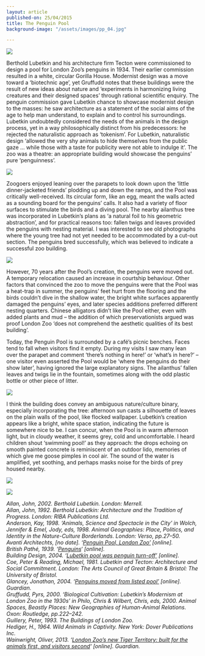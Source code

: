 ```yaml
---
layout: article
published-on: 25/04/2015
title: The Penguin Pool
background-image: "/assets/images/pp_04.jpg"

---
```

![](/assets/images/pp_01.jpg)

Berthold Lubetkin and his architecture firm Tecton were commissioned to design a pool for London Zoo’s penguins in 1934. Their earlier commission resulted in a white, circular Gorilla House. Modernist design was a move toward a ‘biotechnic age’, yet Gruffudd notes that these buildings were the result of new ideas about nature and ‘experiments in harmonizing living creatures and their designed spaces’ through rational scientific enquiry. The penguin commission gave Lubetkin chance to showcase modernist design to the masses: he saw architecture as a statement of the social aims of the age to help man understand, to explain and to control his surroundings. Lubetkin undoubtedly considered the needs of the animals in the design process, yet in a way philosophically distinct from his predecessors: he rejected the naturalistic approach as ‘tokenism’. For Lubetkin, naturalistic design ‘allowed the very shy animals to hide themselves from the public gaze … while those with a taste for publicity were not able to indulge it’. The zoo was a theatre: an appropriate building would showcase the penguins’ pure ‘penguinness’.

![](/assets/images/pp_02.jpg)

Zoogoers enjoyed leaning over the parapets to look down upon the ‘little dinner-jacketed friends’ plodding up and down the ramps, and the Pool was critically well-received. Its circular form, like an egg, meant the walls acted as a sounding board for the penguins’ calls. It also had a variety of floor surfaces to stimulate the birds and a diving pool. The nearby ailanthus tree was incorporated in Lubetkin’s plans as ‘a natural foil to his geometric abstraction’, and for practical reasons too: fallen twigs and leaves provided the penguins with nesting material. I was interested to see old photographs where the young tree had not yet needed to be accommodated by a cut-out section. The penguins bred successfully, which was believed to indicate a successful zoo building.

![](/assets/images/pp_03.jpg)

However, 70 years after the Pool’s creation, the penguins were moved out. A temporary relocation caused an increase in courtship behaviour. Other factors that convinced the zoo to move the penguins were that the Pool was a heat-trap in summer, the penguins’ feet hurt from the flooring and the birds couldn’t dive in the shallow water, the bright white surfaces apparently damaged the penguins’ eyes, and later species additions preferred different nesting quarters. Chinese alligators didn’t like the Pool either, even with added plants and mud – the addition of which preservationists argued was proof London Zoo ‘does not comprehend the aesthetic qualities of its best building’.

Today, the Penguin Pool is surrounded by a café’s picnic benches. Faces tend to fall when visitors find it empty. During my visits I saw many lean over the parapet and comment ‘there’s nothing in here!’ or ‘what’s in here?’ – one visitor even asserted the Pool would be ‘where the penguins do their show later’, having ignored the large explanatory signs. The ailanthus’ fallen leaves and twigs lie in the fountain, sometimes along with the odd plastic bottle or other piece of litter.

![](/assets/images/pp_04.jpg)

I think the building does convey an ambiguous nature/culture binary, especially incorporating the tree: afternoon sun casts a silhouette of leaves on the plain walls of the pool, like flocked wallpaper. Lubetkin’s creation appears like a bright, white space station, indicating the future is somewhere nice to be. I can concur, when the Pool is in warm afternoon light, but in cloudy weather, it seems grey, cold and uncomfortable. I heard children shout ‘swimming pool!’ as they approach: the drops echoing on smooth painted concrete is reminiscent of an outdoor lido, memories of which give me goose pimples in cool air. The sound of the water is amplified, yet soothing, and perhaps masks noise for the birds of prey housed nearby.

![](/assets/images/pp_05.jpg)

![](/assets/images/pp_06.jpg)

_Allan, John, 2002. Berthold Lubetkin. London: Merrell.  
Allan, John, 1992. Berthold Lubetkin: Architecture and the Tradition of Progress. London: RIBA Publications Ltd.  
Anderson, Kay, 1998. ‘Animals, Science and Spectacle in the City’ in Wolch, Jennifer & Emel, Jody, eds, 1998. Animal Geographies: Place, Politics, and Identity in the Nature-Culture Borderlands. London: Verso, pp.27–50.  
Avanti Architechts, \[no date\]. ‘_[_Penguin Pool, London Zoo’_](http://avantiarchitects.co.uk/project/penguin-pool-london-zoo/#4) _\[online\].  
British Pathé, 1939. ‘_[_Penguins_](http://www.britishpathe.com/video/penguins-3/query/penguins+london)_‘ \[online\].  
Building Design, 2004. ‘_[_Lubetkin pool was penguin turn-off’_](http://www.bdonline.co.uk/lubetkin-pool-was-penguin-turn-off/3038063.article) _\[online\].  
Coe, Peter & Reading, Michael, 1981. Lubetkin and Tecton: Architecture and Social Commitment. London: The Arts Council of Great Britain & Bristol: The University of Bristol.  
Glancey, Jonathan, 2004. ‘_[_Penguins moved from listed pool’_](http://www.theguardian.com/uk/2004/jul/03/arts.artsnews) _\[online\]. Guardian.  
Gruffudd, Pyrs, 2000. ‘Biological Cultivation: Lubetkin’s Modernism at London Zoo in the 1930s’ in Philo, Chris & Wilbert, Chris, eds, 2000. Animal Spaces, Beastly Places: New Geographies of Human-Animal Relations. Oxon: Routledge, pp.222–242.  
Guillery, Peter, 1993. The Buildings of London Zoo.  
Hediger, H., 1964. Wild Animals in Captivity. New York: Dover Publications Inc.  
Wainwright, Oliver, 2013. ‘_[_London Zoo’s new Tiger Territory: built for the animals first, and visitors second_](http://www.theguardian.com/artanddesign/architecture-design-blog/2013/mar/20/london-zoo-new-tiger-territory)_‘ \[online\]. Guardian._